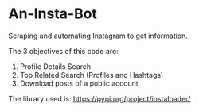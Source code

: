 # An-Insta-Bot
Scraping and automating Instagram to get information.

The 3 objectives of this code are:
  1. Profile Details Search
  2. Top Related Search (Profiles and Hashtags)
  3. Download posts of a public account

The library used is: https://pypi.org/project/instaloader/
